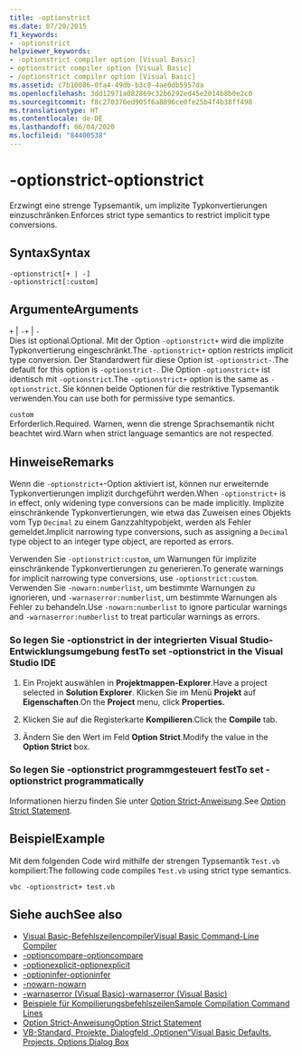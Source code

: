 ```yaml
---
title: -optionstrict
ms.date: 07/20/2015
f1_keywords:
- -optionstrict
helpviewer_keywords:
- -optionstrict compiler option [Visual Basic]
- optionstrict compiler option [Visual Basic]
- /optionstrict compiler option [Visual Basic]
ms.assetid: c7b10086-0fa4-49db-b3c8-4ae0db5957da
ms.openlocfilehash: 3dd12971a082869c32b6292ed45e2014b8b0e2c0
ms.sourcegitcommit: f8c270376ed905f6a8896ce0fe25b4f4b38ff498
ms.translationtype: HT
ms.contentlocale: de-DE
ms.lasthandoff: 06/04/2020
ms.locfileid: "84400538"
---
```

# <a name="-optionstrict"></a><span data-ttu-id="73fd0-102">-optionstrict</span><span class="sxs-lookup"><span data-stu-id="73fd0-102">-optionstrict</span></span>

<span data-ttu-id="73fd0-103">Erzwingt eine strenge Typsemantik, um implizite Typkonvertierungen einzuschränken.</span><span class="sxs-lookup"><span data-stu-id="73fd0-103">Enforces strict type semantics to restrict implicit type conversions.</span></span>

## <a name="syntax"></a><span data-ttu-id="73fd0-104">Syntax</span><span class="sxs-lookup"><span data-stu-id="73fd0-104">Syntax</span></span>

```console
-optionstrict[+ | -]
-optionstrict[:custom]
```

## <a name="arguments"></a><span data-ttu-id="73fd0-105">Argumente</span><span class="sxs-lookup"><span data-stu-id="73fd0-105">Arguments</span></span>

<span data-ttu-id="73fd0-106">`+` &#124; `-`</span><span class="sxs-lookup"><span data-stu-id="73fd0-106">`+` &#124; `-`</span></span>  
<span data-ttu-id="73fd0-107">Dies ist optional.</span><span class="sxs-lookup"><span data-stu-id="73fd0-107">Optional.</span></span> <span data-ttu-id="73fd0-108">Mit der Option `-optionstrict+` wird die implizite Typkonvertierung eingeschränkt.</span><span class="sxs-lookup"><span data-stu-id="73fd0-108">The `-optionstrict+` option restricts implicit type conversion.</span></span> <span data-ttu-id="73fd0-109">Der Standardwert für diese Option ist `-optionstrict-`.</span><span class="sxs-lookup"><span data-stu-id="73fd0-109">The default for this option is `-optionstrict-`.</span></span> <span data-ttu-id="73fd0-110">Die Option `-optionstrict+` ist identisch mit `-optionstrict`.</span><span class="sxs-lookup"><span data-stu-id="73fd0-110">The `-optionstrict+` option is the same as `-optionstrict`.</span></span> <span data-ttu-id="73fd0-111">Sie können beide Optionen für die restriktive Typsemantik verwenden.</span><span class="sxs-lookup"><span data-stu-id="73fd0-111">You can use both for permissive type semantics.</span></span>

`custom`  
<span data-ttu-id="73fd0-112">Erforderlich.</span><span class="sxs-lookup"><span data-stu-id="73fd0-112">Required.</span></span> <span data-ttu-id="73fd0-113">Warnen, wenn die strenge Sprachsemantik nicht beachtet wird.</span><span class="sxs-lookup"><span data-stu-id="73fd0-113">Warn when strict language semantics are not respected.</span></span>

## <a name="remarks"></a><span data-ttu-id="73fd0-114">Hinweise</span><span class="sxs-lookup"><span data-stu-id="73fd0-114">Remarks</span></span>

<span data-ttu-id="73fd0-115">Wenn die `-optionstrict+`-Option aktiviert ist, können nur erweiternde Typkonvertierungen implizit durchgeführt werden.</span><span class="sxs-lookup"><span data-stu-id="73fd0-115">When `-optionstrict+` is in effect, only widening type conversions can be made implicitly.</span></span> <span data-ttu-id="73fd0-116">Implizite einschränkende Typkonvertierungen, wie etwa das Zuweisen eines Objekts vom Typ `Decimal` zu einem Ganzzahltypobjekt, werden als Fehler gemeldet.</span><span class="sxs-lookup"><span data-stu-id="73fd0-116">Implicit narrowing type conversions, such as assigning a `Decimal` type object to an integer type object, are reported as errors.</span></span>

<span data-ttu-id="73fd0-117">Verwenden Sie `-optionstrict:custom`, um Warnungen für implizite einschränkende Typkonvertierungen zu generieren.</span><span class="sxs-lookup"><span data-stu-id="73fd0-117">To generate warnings for implicit narrowing type conversions, use `-optionstrict:custom`.</span></span> <span data-ttu-id="73fd0-118">Verwenden Sie `-nowarn:numberlist`, um bestimmte Warnungen zu ignorieren, und `-warnaserror:numberlist`, um bestimmte Warnungen als Fehler zu behandeln.</span><span class="sxs-lookup"><span data-stu-id="73fd0-118">Use `-nowarn:numberlist` to ignore particular warnings and `-warnaserror:numberlist` to treat particular warnings as errors.</span></span>

### <a name="to-set--optionstrict-in-the-visual-studio-ide"></a><span data-ttu-id="73fd0-119">So legen Sie -optionstrict in der integrierten Visual Studio-Entwicklungsumgebung fest</span><span class="sxs-lookup"><span data-stu-id="73fd0-119">To set -optionstrict in the Visual Studio IDE</span></span>

1. <span data-ttu-id="73fd0-120">Ein Projekt auswählen in **Projektmappen-Explorer**.</span><span class="sxs-lookup"><span data-stu-id="73fd0-120">Have a project selected in **Solution Explorer**.</span></span> <span data-ttu-id="73fd0-121">Klicken Sie im Menü **Projekt** auf **Eigenschaften**.</span><span class="sxs-lookup"><span data-stu-id="73fd0-121">On the **Project** menu, click **Properties.**</span></span>

2. <span data-ttu-id="73fd0-122">Klicken Sie auf die Registerkarte **Kompilieren**.</span><span class="sxs-lookup"><span data-stu-id="73fd0-122">Click the **Compile** tab.</span></span>

3. <span data-ttu-id="73fd0-123">Ändern Sie den Wert im Feld **Option Strict**.</span><span class="sxs-lookup"><span data-stu-id="73fd0-123">Modify the value in the **Option Strict** box.</span></span>

### <a name="to-set--optionstrict-programmatically"></a><span data-ttu-id="73fd0-124">So legen Sie -optionstrict programmgesteuert fest</span><span class="sxs-lookup"><span data-stu-id="73fd0-124">To set -optionstrict programmatically</span></span>

<span data-ttu-id="73fd0-125">Informationen hierzu finden Sie unter [Option Strict-Anweisung](../../language-reference/statements/option-strict-statement.md).</span><span class="sxs-lookup"><span data-stu-id="73fd0-125">See [Option Strict Statement](../../language-reference/statements/option-strict-statement.md).</span></span>

## <a name="example"></a><span data-ttu-id="73fd0-126">Beispiel</span><span class="sxs-lookup"><span data-stu-id="73fd0-126">Example</span></span>

<span data-ttu-id="73fd0-127">Mit dem folgenden Code wird mithilfe der strengen Typsemantik `Test.vb` kompiliert:</span><span class="sxs-lookup"><span data-stu-id="73fd0-127">The following code compiles `Test.vb` using strict type semantics.</span></span>

```console
vbc -optionstrict+ test.vb
```

## <a name="see-also"></a><span data-ttu-id="73fd0-128">Siehe auch</span><span class="sxs-lookup"><span data-stu-id="73fd0-128">See also</span></span>

- [<span data-ttu-id="73fd0-129">Visual Basic-Befehlszeilencompiler</span><span class="sxs-lookup"><span data-stu-id="73fd0-129">Visual Basic Command-Line Compiler</span></span>](index.md)
- [<span data-ttu-id="73fd0-130">-optioncompare</span><span class="sxs-lookup"><span data-stu-id="73fd0-130">-optioncompare</span></span>](optioncompare.md)
- [<span data-ttu-id="73fd0-131">-optionexplicit</span><span class="sxs-lookup"><span data-stu-id="73fd0-131">-optionexplicit</span></span>](optionexplicit.md)
- [<span data-ttu-id="73fd0-132">-optioninfer</span><span class="sxs-lookup"><span data-stu-id="73fd0-132">-optioninfer</span></span>](optioninfer.md)
- [<span data-ttu-id="73fd0-133">-nowarn</span><span class="sxs-lookup"><span data-stu-id="73fd0-133">-nowarn</span></span>](nowarn.md)
- [<span data-ttu-id="73fd0-134">-warnaserror (Visual Basic)</span><span class="sxs-lookup"><span data-stu-id="73fd0-134">-warnaserror (Visual Basic)</span></span>](warnaserror.md)
- [<span data-ttu-id="73fd0-135">Beispiele für Kompilierungsbefehlszeilen</span><span class="sxs-lookup"><span data-stu-id="73fd0-135">Sample Compilation Command Lines</span></span>](sample-compilation-command-lines.md)
- [<span data-ttu-id="73fd0-136">Option Strict-Anweisung</span><span class="sxs-lookup"><span data-stu-id="73fd0-136">Option Strict Statement</span></span>](../../language-reference/statements/option-strict-statement.md)
- [<span data-ttu-id="73fd0-137">VB-Standard, Projekte, Dialogfeld „Optionen“</span><span class="sxs-lookup"><span data-stu-id="73fd0-137">Visual Basic Defaults, Projects, Options Dialog Box</span></span>](/visualstudio/ide/reference/visual-basic-defaults-projects-options-dialog-box)
